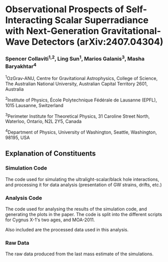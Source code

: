 # Observational Prospects of Self-Interacting Scalar Superradiance with Next-Generation Gravitational-Wave Detectors (arXiv:2407.04304)
### Spencer Collaviti<sup>1,2</sup>, Ling Sun<sup>1</sup>, Marios Galanis<sup>3</sup>, Masha Baryakhtar<sup>4</sup>
<sup>1</sup>OzGrav-ANU, Centre for Gravitational Astrophysics, College of Science, The
Australian National University, Australian Capital Territory 2601, Australia

<sup>2</sup>Institute of Physics, École Polytechnique Fédérale de Lausanne (EPFL), 1015
Lausanne, Switzerland

<sup>3</sup>Perimeter Institute for Theoretical Physics, 31 Caroline Street North, Waterloo,
Ontario, N2L 2Y5, Canada

<sup>4</sup>Department of Physics, University of Washington, Seattle, Washington, 98195,
USA

## Explanation of Constituents
### Simulation Code
The code used for simulating the ultralight-scalar/black hole interactions, and processing it for data analysis (presentation of GW strains, drifts, etc.)
### Analysis Code
The code used for analysing the results of the simulation code, and generating the plots in the paper. The code is split into the different scripts for Cygnus X-1's two ages, and MOA-2011.

Also included are the processed data used in this analysis.
### Raw Data
The raw data produced from the last mass estimate of the simulations.
